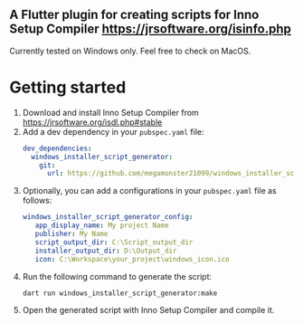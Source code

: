 ## A Flutter plugin for creating scripts for Inno Setup Compiler https://jrsoftware.org/isinfo.php

Currently tested on Windows only. Feel free to check on MacOS.

# Getting started

1. Download and install Inno Setup Compiler from https://jrsoftware.org/isdl.php#stable
2. Add a dev dependency in your `pubspec.yaml` file:
    ```yaml
    dev_dependencies:
      windows_installer_script_generator:
        git:
          url: https://github.com/megamonster21099/windows_installer_script_generator
    ```
3. Optionally, you can add a configurations in your `pubspec.yaml` file as follows:
   ```yaml
   windows_installer_script_generator_config:
      app_display_name: My project Name
      publisher: My Name
      script_output_dir: C:\Script_output_dir
      installer_output_dir: D:\Output_dir
      icon: C:\Workspace\your_project\windows_icon.ico
    ```
4. Run the following command to generate the script:
    ```bash
    dart run windows_installer_script_generator:make
    ```
5. Open the generated script with Inno Setup Compiler and compile it.
